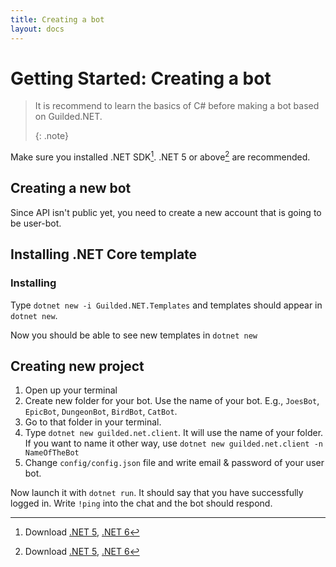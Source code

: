 ```yaml
---
title: Creating a bot
layout: docs
---
```


# Getting Started: Creating a bot

> It is recommend to learn the basics of C# before making a bot based on Guilded.NET.</p>
{: .note}

Make sure you installed .NET SDK[^1]. .NET 5 or above[^1] are recommended.

[^1]: Download [.NET 5](https://dotnet.microsoft.com/download/dotnet/5.0), [.NET 6](https://dotnet.microsoft.com/download/dotnet/6.0)

## Creating a new bot

Since API isn't public yet, you need to create a new account that is going to be user-bot.

## Installing .NET Core template

### Installing

Type `dotnet new -i Guilded.NET.Templates` and templates should appear in `dotnet new`.

Now you should be able to see new templates in `dotnet new`
[^2]: [Guilded.NET Templates GitHub](https://github.com/Guilded-NET/Guilded.NET.Templates)

## Creating new project

1. Open up your terminal
2. Create new folder for your bot. Use the name of your bot. E.g., `JoesBot`, `EpicBot`, `DungeonBot`, `BirdBot`, `CatBot`.
3. Go to that folder in your terminal.
4. Type `dotnet new guilded.net.client`. It will use the name of your folder. If you want to name it other way, use `dotnet new guilded.net.client -n NameOfTheBot`
5. Change `config/config.json` file and write email & password of your user bot.

Now launch it with `dotnet run`. It should say that you have successfully logged in. Write `!ping` into the chat and the bot should respond.

